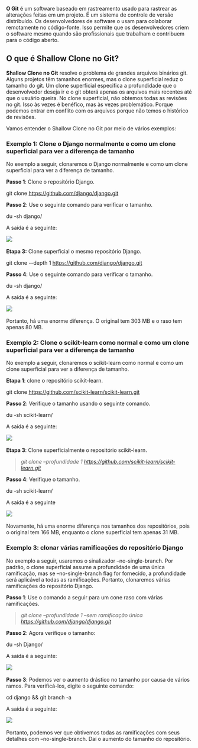**O Git** é um software baseado em rastreamento usado para rastrear as alterações feitas em um projeto. É um sistema de controle de versão distribuído. Os desenvolvedores de software o usam para colaborar remotamente no código-fonte. Isso permite que os desenvolvedores criem o software mesmo quando são profissionais que trabalham e contribuem para o código aberto.

## O que é Shallow Clone no Git?

**Shallow Clone no Git** resolve o problema de grandes arquivos binários git. Alguns projetos têm tamanhos enormes, mas o clone superficial reduz o tamanho do git. Um clone superficial especifica a profundidade que o desenvolvedor deseja ir e o git obterá apenas os arquivos mais recentes até que o usuário queira. No clone superficial, não obtemos todas as revisões no git. Isso às vezes é benéfico, mas às vezes problemático. Porque podemos entrar em conflito com os arquivos porque não temos o histórico de revisões.

Vamos entender o Shallow Clone no Git por meio de vários exemplos:

### **Exemplo 1**: Clone o Django normalmente e como um clone superficial para ver a diferença de tamanho

No exemplo a seguir, clonaremos o Django normalmente e como um clone superficial para ver a diferença de tamanho.

**Passo 1**: Clone o repositório Django.

git clone https://github.com/django/django.git

**Passo 2**: Use o seguinte comando para verificar o tamanho.

du -sh django/

A saída é a seguinte:

![](https://media.geeksforgeeks.org/wp-content/uploads/20220521215109/Screenshotfrom20220521215045.png) 

**Etapa 3:** Clone superficial o mesmo repositório Django.

git clone --depth 1 https://github.com/django/django.git

**Passo 4**: Use o seguinte comando para verificar o tamanho.

du -sh django/

A saída é a seguinte:

![](https://media.geeksforgeeks.org/wp-content/uploads/20220521215306/Screenshotfrom20220521215254.png) 

Portanto, há uma enorme diferença. O original tem 303 MB e o raso tem apenas 80 MB.

### **Exemplo 2**: Clone o scikit-learn como normal e como um clone superficial para ver a diferença de tamanho

No exemplo a seguir, clonaremos o scikit-learn como normal e como um clone superficial para ver a diferença de tamanho.

**Etapa 1**: clone o repositório scikit-learn.

git clone https://github.com/scikit-learn/scikit-learn.git

**Passo 2**: Verifique o tamanho usando o seguinte comando.

du -sh scikit-learn/

A saída é a seguinte:

![](https://media.geeksforgeeks.org/wp-content/uploads/20220522105117/Screenshotfrom20220522105108.png) 

**Etapa 3**: Clone superficialmente o repositório scikit-learn.

> _git clone –profundidade 1 https://github.com/scikit-learn/scikit-learn.git_

**Passo 4**: Verifique o tamanho.

du -sh scikit-learn/

A saída é a seguinte

![](https://media.geeksforgeeks.org/wp-content/uploads/20220522105352/Screenshotfrom20220522105341.png) 

Novamente, há uma enorme diferença nos tamanhos dos repositórios, pois o original tem 166 MB, enquanto o clone superficial tem apenas 31 MB.

### **Exemplo 3: clonar várias ramificações do repositório Django**

No exemplo a seguir, usaremos o sinalizador –no-single-branch. Por padrão, o clone superficial assume a profundidade de uma única ramificação, mas se –no-single-branch flag for fornecido, a profundidade será aplicável a todas as ramificações. Portanto, clonaremos várias ramificações do repositório Django.

**Passo 1**: Use o comando a seguir para um cone raso com várias ramificações.

> _git clone –profundidade 1 –sem ramificação única https://github.com/django/django.git_

**Passo 2**: Agora verifique o tamanho:

du -sh Django/

A saída é a seguinte:

![](https://media.geeksforgeeks.org/wp-content/uploads/20220522110335/Screenshotfrom20220522110329.png) 

**Passo 3**: Podemos ver o aumento drástico no tamanho por causa de vários ramos. Para verificá-los, digite o seguinte comando:

cd django && git branch -a

A saída é a seguinte:

![](https://media.geeksforgeeks.org/wp-content/uploads/20220522110705/Screenshotfrom20220522110634.png) 

Portanto, podemos ver que obtivemos todas as ramificações com seus detalhes com –no-single-branch. Daí o aumento do tamanho do repositório.


